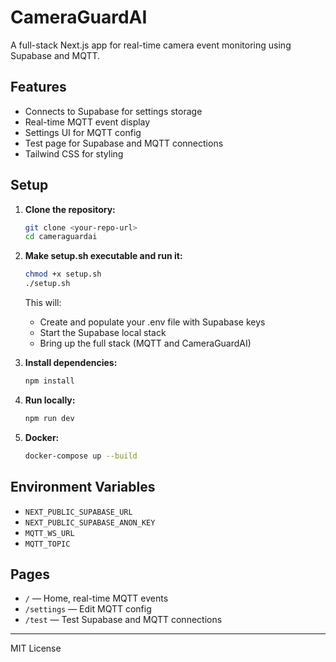 # CameraGuardAI

A full-stack Next.js app for real-time camera event monitoring using Supabase and MQTT.

## Features
- Connects to Supabase for settings storage
- Real-time MQTT event display
- Settings UI for MQTT config
- Test page for Supabase and MQTT connections
- Tailwind CSS for styling

## Setup
1. **Clone the repository:**
   ```bash
   git clone <your-repo-url>
   cd cameraguardai
   ```

2. **Make setup.sh executable and run it:**
   ```bash
   chmod +x setup.sh
   ./setup.sh
   ```
   This will:
   - Create and populate your .env file with Supabase keys
   - Start the Supabase local stack
   - Bring up the full stack (MQTT and CameraGuardAI)

3. **Install dependencies:**
   ```bash
   npm install
   ```

4. **Run locally:**
   ```bash
   npm run dev
   ```

5. **Docker:**
   ```bash
   docker-compose up --build
   ```

## Environment Variables
- `NEXT_PUBLIC_SUPABASE_URL`
- `NEXT_PUBLIC_SUPABASE_ANON_KEY`
- `MQTT_WS_URL`
- `MQTT_TOPIC`

## Pages
- `/` — Home, real-time MQTT events
- `/settings` — Edit MQTT config
- `/test` — Test Supabase and MQTT connections

---
MIT License 